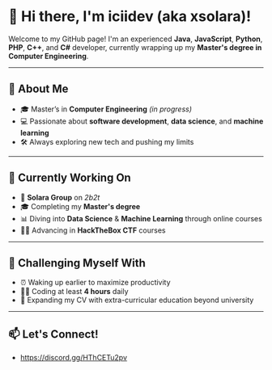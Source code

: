 # 👋 Hi there, I'm iciidev (aka xsolara)!

Welcome to my GitHub page! I'm an experienced **Java**, **JavaScript**, **Python**, **PHP**, **C++**, and **C#** developer, currently wrapping up my **Master's degree in Computer Engineering**.

---

## 🚀 About Me

- 🎓 Master’s in **Computer Engineering** *(in progress)*
- 💻 Passionate about **software development**, **data science**, and **machine learning**
- 🛠️ Always exploring new tech and pushing my limits

---

## 🌱 Currently Working On

- 🏰 **Solara Group** on *2b2t*  
- 🎓 Completing my **Master's degree**  
- 📊 Diving into **Data Science** & **Machine Learning** through online courses  
- 🕵️‍♂️ Advancing in **HackTheBox CTF** courses  

---

## 💪 Challenging Myself With

- ⏰ Waking up earlier to maximize productivity  
- 👨‍💻 Coding at least **4 hours** daily  
- 📄 Expanding my CV with extra-curricular education beyond university  

---

## 📫 Let's Connect!

- https://discord.gg/HThCETu2pv

